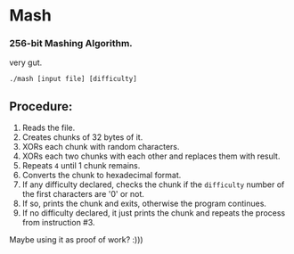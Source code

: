 # Mash

### 256-bit Mashing Algorithm.
very gut.

```shell
./mash [input file] [difficulty]
```

## Procedure:
 1. Reads the file.
 2. Creates chunks of 32 bytes of it.
 3. XORs each chunk with random characters.
 4. XORs each two chunks with each other and replaces them with result.
 5. Repeats `4` until 1 chunk remains.
 6. Converts the chunk to hexadecimal format.
 7. If any difficulty declared, checks the chunk if the `difficulty` number of the first characters are '0' or not.
 8. If so, prints the chunk and exits, otherwise the program continues.
 9. If no difficulty declared, it just prints the chunk and repeats the process from instruction #3.

Maybe using it as proof of work? :)))
